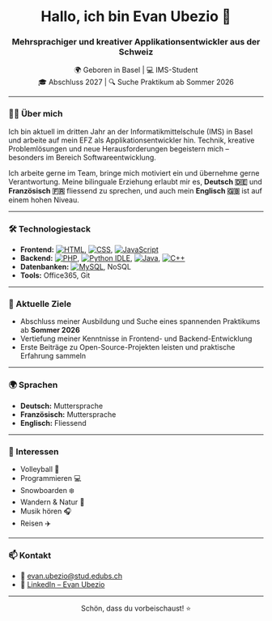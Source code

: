<h1 align="center">Hallo, ich bin Evan Ubezio 👋</h1>
<h3 align="center">Mehrsprachiger und kreativer Applikationsentwickler aus der Schweiz</h3>

<p align="center">
  🌍 Geboren in Basel | 💻 IMS-Student <br>
  🎓 Abschluss 2027 | 🔍 Suche Praktikum ab Sommer 2026<br>
</p>

---

### 🧑‍💻 Über mich

Ich bin aktuell im dritten Jahr an der Informatikmittelschule (IMS) in Basel und arbeite auf mein EFZ als Applikationsentwickler hin. Technik, kreative Problemlösungen und neue Herausforderungen begeistern mich – besonders im Bereich Softwareentwicklung.  

Ich arbeite gerne im Team, bringe mich motiviert ein und übernehme gerne Verantwortung. Meine bilinguale Erziehung erlaubt mir es, **Deutsch 🇩🇪** und **Französisch 🇫🇷** fliessend zu sprechen, und auch mein **Englisch 🇬🇧** ist auf einem hohen Niveau.

---

### 🛠️ Technologiestack

- **Frontend:** [![HTML](https://img.shields.io/badge/HTML-%23E34F26.svg?logo=html5&logoColor=white)](#), [![CSS](https://img.shields.io/badge/CSS-639?logo=css&logoColor=fff)](#), [![JavaScript](https://img.shields.io/badge/JavaScript-F7DF1E?logo=javascript&logoColor=000)](#)  
- **Backend:** [![PHP](https://img.shields.io/badge/php-%23777BB4.svg?&logo=php&logoColor=white)](#), [![Python IDLE](https://img.shields.io/badge/Python%20IDLE-3776AB?logo=python&logoColor=fff)](#), [![Java](https://img.shields.io/badge/Java-%23ED8B00.svg?logo=openjdk&logoColor=white)](#), [![C++](https://img.shields.io/badge/C++-%2300599C.svg?logo=c%2B%2B&logoColor=white)](#)  
- **Datenbanken:** [![MySQL](https://img.shields.io/badge/MySQL-4479A1?logo=mysql&logoColor=fff)](#), NoSQL  
- **Tools:** Office365, Git  

---

### 🎯 Aktuelle Ziele

- Abschluss meiner Ausbildung und Suche eines spannenden Praktikums ab **Sommer 2026**  
- Vertiefung meiner Kenntnisse in Frontend- und Backend-Entwicklung  
- Erste Beiträge zu Open-Source-Projekten leisten und praktische Erfahrung sammeln

---

### 🌍 Sprachen

- **Deutsch:** Muttersprache  
- **Französisch:** Muttersprache  
- **Englisch:** Fliessend  

---

### 🏐 Interessen

- Volleyball 🏐  
- Programmieren 💻  
- Snowboarden ❄️  
- Wandern & Natur 🌲  
- Musik hören 🎧  
- Reisen ✈️

---

### 📫 Kontakt

- 📧 [evan.ubezio@stud.edubs.ch](mailto:evan.ubezio@stud.edubs.ch)  
- 🔗 [LinkedIn – Evan Ubezio](https://www.linkedin.com/in/evan-ubezio-1412a02a4/)

---

<p align="center">
  Schön, dass du vorbeischaust! ⭐️
</p>
